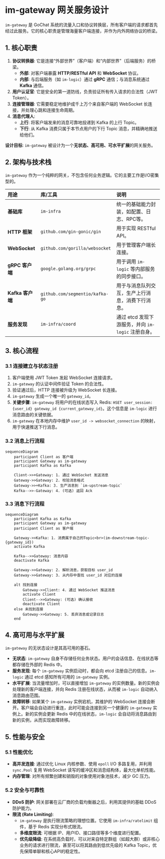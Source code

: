 # im-gateway 网关服务设计

`im-gateway` 是 GoChat 系统的流量入口和协议转换层，所有客户端的请求都首先经过此服务。它的核心职责是管理海量客户端连接，并作为内外网络协议的桥梁。

## 1. 核心职责

1.  **协议转换器**: 它是连接“外部世界”（客户端）和“内部世界”（后端服务）的桥梁。
    *   **外部**: 对客户端暴露 **HTTP/RESTful API** 和 **WebSocket** 协议。
    *   **内部**: 与后端服务（如 `im-logic`）通过 **gRPC** 通信；与消息系统通过 **Kafka** 通信。
2.  **用户认证官**: 它是安全的第一道防线，负责验证所有传入请求的合法性（JWT Token）。
3.  **连接管理器**: 它需要稳定地维护成千上万个来自客户端的 WebSocket 长连接，并处理心跳和连接生命周期。
4.  **消息代理人**:
    *   **上行**: 将客户端发来的消息可靠地投递到 Kafka 的上行 Topic。
    *   **下行**: 从 Kafka 消费只属于本节点用户的下行 Topic 消息，并精确地推送给他们。

**设计目标**: `im-gateway` 被设计为一个**无状态、高可用、可水平扩展**的网关服务。

## 2. 架构与技术栈

`im-gateway` 作为一个纯粹的网关，不包含任何业务逻辑。它的主要工作是I/O密集型的。

| 用途 | 库/工具 | 说明 |
| :--- | :--- | :--- |
| **基础库** | `im-infra` | 统一的基础能力封装，如配置、日志、RPC等。 |
| **HTTP 框架** | `github.com/gin-gonic/gin` | 用于实现 RESTful API。 |
| **WebSocket** | `github.com/gorilla/websocket` | 用于管理客户端长连接。 |
| **gRPC 客户端** | `google.golang.org/grpc` | 用于调用 `im-logic` 等内部服务的同步接口。 |
| **Kafka 客户端** | `github.com/segmentio/kafka-go` | 用于与消息队列交互，生产上行消息，消费下行消息。 |
| **服务发现** | `im-infra/coord` | 通过 etcd 发现下游服务，并向 `im-logic` 注册自身。 |

## 3. 核心流程

### 3.1 连接建立与状态注册

1.  客户端使用 JWT Token 发起 WebSocket 连接请求。
2.  `im-gateway` 的认证中间件验证 Token 的合法性。
3.  验证通过后，HTTP 连接被升级为 WebSocket 长连接。
4.  `im-gateway` 生成一个唯一的 `gateway_id`。
5.  **关键步骤**: `im-gateway` 将用户的在线状态写入 Redis: `HSET user_session:{user_id} gateway_id {current_gateway_id}`。这个信息是 `im-logic` 进行消息路由的关键依据。
6.  `im-gateway` 在本地内存中维护 `user_id -> websocket_connection` 的映射，用于快速推送下行消息。

### 3.2 消息上行流程

```mermaid
sequenceDiagram
    participant Client as 客户端
    participant Gateway as im-gateway
    participant Kafka as Kafka

    Client->>+Gateway: 1. 通过 WebSocket 发送消息
    Gateway->>Gateway: 2. 校验消息格式
    Gateway->>+Kafka: 3. 生产消息到 `im-upstream-topic`
    Kafka-->>-Gateway: 4. (可选) 返回 Ack
```

### 3.3 消息下行流程

```mermaid
sequenceDiagram
    participant Kafka as Kafka
    participant Gateway as im-gateway
    participant Client as 客户端

    Gateway->>Kafka: 1. 消费属于自己的Topic<br>(im-downstream-topic-{gateway_id})
    activate Kafka

    Kafka-->>Gateway: 消息内容
    deactivate Kafka

    Gateway->>Gateway: 2. 解析消息，获取目标 user_id
    Gateway->>Gateway: 3. 从内存中查找 user_id 对应的连接

    alt 找到连接
        Gateway->>Client: 4. 通过 WebSocket 推送消息
        activate Client
        Client-->>Gateway: (可选) 确认接收
        deactivate Client
    else 未找到连接
        Gateway->>Gateway: 5. 丢弃消息或记录日志
    end
```

## 4. 高可用与水平扩展

`im-gateway` 的无状态设计是其高可用的基石。

- **无状态**: `im-gateway` 自身不存储任何业务状态。用户的会话信息、在线状态等都存储在外部的 Redis 中。
- **服务发现**: 每个 `im-gateway` 实例启动时，都会向 etcd 注册自己的信息。`im-logic` 通过 etcd 感知所有可用的 `im-gateway` 实例。
- **水平扩展**: 当流量增加时，可以直接增加 `im-gateway` 的实例数量。新的实例会处理新的客户端连接，并向 Redis 注册在线状态，从而被 `im-logic` 自动纳入消息路由范围。
- **故障转移**: 如果某个 `im-gateway` 实例宕机，其维护的 WebSocket 连接会断开。客户端会自动进行重连，此时可能会连接到另一个健康的 `im-gateway` 实例上。新的实例会更新 Redis 中的在线状态，`im-logic` 会自动将消息路由到新的实例，从而实现故障转移。

## 5. 性能与安全

### 5.1 性能优化
- **高并发连接**: 通过优化 Linux 内核参数、使用 `epoll` I/O 多路复用，并利用 `sync.Pool` 复用 WebSocket 读写的缓冲区和消息结构体，最大化单机性能。
- **内存管理**: 对所有频繁创建和销毁的对象使用对象池技术，减少 GC 压力。

### 5.2 安全与可靠性
- **DDoS 防护**: 网关部署在云厂商的负载均衡器之后，利用其提供的基础 DDoS 防护能力。
- **限流 (Rate Limiting)**:
    - `im-gateway` 是执行限流策略的理想位置。它使用 `im-infra/ratelimit` 组件，基于 Redis 实现分布式限流。
    - **多维度限流**: 可根据 IP、用户ID、接口路径等多个维度进行配置。
    - **优先级降级**: 在系统高负载时，可以对来自特定群组（如超大群）或非核心业务的请求进行限流，甚至可以将其路由到低优先级的 Kafka Topic，优先保障单聊和核心API的稳定性。
